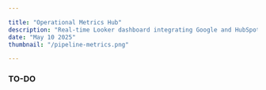 ```yaml
--- 

title: "Operational Metrics Hub"
description: "Real-time Looker dashboard integrating Google and HubSpot data to track pipeline health and conversions."
date: "May 10 2025"
thumbnail: "/pipeline-metrics.png"

---
```


### TO-DO